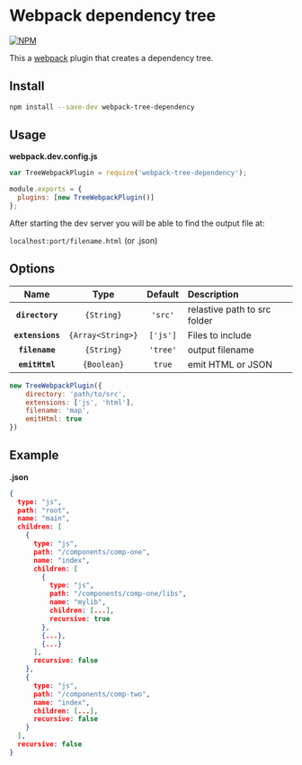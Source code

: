 # Webpack dependency tree

[![NPM](https://nodei.co/npm/webpack-tree-dependency.png?compact=true)](https://nodei.co/npm/webpack-tree-dependency/)

This a [webpack](https://webpack.js.org/) plugin that creates a dependency tree.

## Install

```bash
npm install --save-dev webpack-tree-dependency
```

## Usage

**webpack.dev.config.js**

```js
var TreeWebpackPlugin = require('webpack-tree-dependency');

module.exports = {
  plugins: [new TreeWebpackPlugin()]
};
```

After starting the dev server you will be able to find the output file at:

`localhost:port/filename.html` (or .json)

## Options

|Name|Type|Default|Description|
|:--:|:--:|:-----:|:----------|
|**`directory`**|`{String}`| `'src'`|relastive path to src folder|
|**`extensions`**|`{Array<String>}`|`['js']`|Files to include|
|**`filename`**|`{String}`|`'tree'`|output filename|
|**`emitHtml`**|`{Boolean}`|`true`|emit HTML or JSON|


```js
new TreeWebpackPlugin({
    directory: 'path/to/src',
    extensions: ['js', 'html'],
    filename: 'map',
    emitHtml: true
})
```

## Example

**.json**

```json
{
  type: "js",
  path: "root",
  name: "main",
  children: [
    {
      type: "js",
      path: "/components/comp-one",
      name: "index",
      children: [
        {
          type: "js",
          path: "/components/comp-one/libs",
          name: "mylib",
          children: [...],
          recursive: true
        },
        {...},
        {...}
      ],
      recursive: false
    },
    {
      type: "js",
      path: "/components/comp-two",
      name: "index",
      children: [...],
      recursive: false
    }
  ],
  recursive: false
}
```
